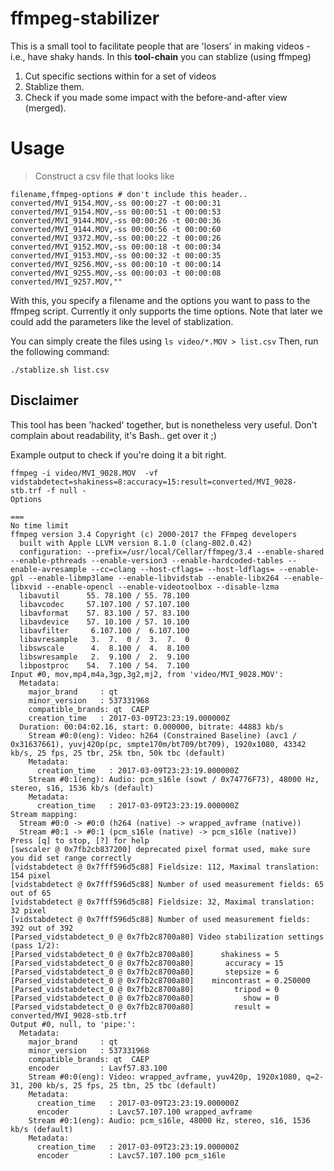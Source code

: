 # ffmpeg-stabilizer
This is a small tool to facilitate people that are 'losers' in making videos - i.e., have shaky hands. In this **tool-chain**
you can stablize (using ffmpeg)

1. Cut specific sections within for a set of videos
1. Stablize them.
1. Check if you made some impact with the before-and-after view (merged).

# Usage
> Construct a csv file that looks like
~~~csv
filename,ffmpeg-options # don't include this header..
converted/MVI_9154.MOV,-ss 00:00:27 -t 00:00:31
converted/MVI_9154.MOV,-ss 00:00:51 -t 00:00:53
converted/MVI_9144.MOV,-ss 00:00:26 -t 00:00:36
converted/MVI_9144.MOV,-ss 00:00:56 -t 00:00:60
converted/MVI_9372.MOV,-ss 00:00:22 -t 00:00:26
converted/MVI_9152.MOV,-ss 00:00:18 -t 00:00:34
converted/MVI_9153.MOV,-ss 00:00:32 -t 00:00:35
converted/MVI_9256.MOV,-ss 00:00:10 -t 00:00:14
converted/MVI_9255.MOV,-ss 00:00:03 -t 00:00:08
converted/MVI_9257.MOV,""
~~~
With this, you specify a filename and the options you want to pass to the ffmpeg script. Currently it only supports the time
options. Note that later we could add the parameters like the level of stablization.

You can simply create the files using `ls video/*.MOV > list.csv`
Then, run the following command:
~~~shell
./stablize.sh list.csv
~~~

## Disclaimer
This tool has been 'hacked' together, but is nonetheless very useful. Don't complain about readability, it's Bash.. get over it ;)

Example output to check if you're doing it a bit right.
~~~
ffmpeg -i video/MVI_9028.MOV  -vf vidstabdetect=shakiness=8:accuracy=15:result=converted/MVI_9028-stb.trf -f null -
Options

===
No time limit
ffmpeg version 3.4 Copyright (c) 2000-2017 the FFmpeg developers
  built with Apple LLVM version 8.1.0 (clang-802.0.42)
  configuration: --prefix=/usr/local/Cellar/ffmpeg/3.4 --enable-shared --enable-pthreads --enable-version3 --enable-hardcoded-tables --enable-avresample --cc=clang --host-cflags= --host-ldflags= --enable-gpl --enable-libmp3lame --enable-libvidstab --enable-libx264 --enable-libxvid --enable-opencl --enable-videotoolbox --disable-lzma
  libavutil      55. 78.100 / 55. 78.100
  libavcodec     57.107.100 / 57.107.100
  libavformat    57. 83.100 / 57. 83.100
  libavdevice    57. 10.100 / 57. 10.100
  libavfilter     6.107.100 /  6.107.100
  libavresample   3.  7.  0 /  3.  7.  0
  libswscale      4.  8.100 /  4.  8.100
  libswresample   2.  9.100 /  2.  9.100
  libpostproc    54.  7.100 / 54.  7.100
Input #0, mov,mp4,m4a,3gp,3g2,mj2, from 'video/MVI_9028.MOV':
  Metadata:
    major_brand     : qt
    minor_version   : 537331968
    compatible_brands: qt  CAEP
    creation_time   : 2017-03-09T23:23:19.000000Z
  Duration: 00:04:02.16, start: 0.000000, bitrate: 44883 kb/s
    Stream #0:0(eng): Video: h264 (Constrained Baseline) (avc1 / 0x31637661), yuvj420p(pc, smpte170m/bt709/bt709), 1920x1080, 43342 kb/s, 25 fps, 25 tbr, 25k tbn, 50k tbc (default)
    Metadata:
      creation_time   : 2017-03-09T23:23:19.000000Z
    Stream #0:1(eng): Audio: pcm_s16le (sowt / 0x74776F73), 48000 Hz, stereo, s16, 1536 kb/s (default)
    Metadata:
      creation_time   : 2017-03-09T23:23:19.000000Z
Stream mapping:
  Stream #0:0 -> #0:0 (h264 (native) -> wrapped_avframe (native))
  Stream #0:1 -> #0:1 (pcm_s16le (native) -> pcm_s16le (native))
Press [q] to stop, [?] for help
[swscaler @ 0x7fb2cb837200] deprecated pixel format used, make sure you did set range correctly
[vidstabdetect @ 0x7fff596d5c88] Fieldsize: 112, Maximal translation: 154 pixel
[vidstabdetect @ 0x7fff596d5c88] Number of used measurement fields: 65 out of 65
[vidstabdetect @ 0x7fff596d5c88] Fieldsize: 32, Maximal translation: 32 pixel
[vidstabdetect @ 0x7fff596d5c88] Number of used measurement fields: 392 out of 392
[Parsed_vidstabdetect_0 @ 0x7fb2c8700a80] Video stabilization settings (pass 1/2):
[Parsed_vidstabdetect_0 @ 0x7fb2c8700a80]      shakiness = 5
[Parsed_vidstabdetect_0 @ 0x7fb2c8700a80]       accuracy = 15
[Parsed_vidstabdetect_0 @ 0x7fb2c8700a80]       stepsize = 6
[Parsed_vidstabdetect_0 @ 0x7fb2c8700a80]    mincontrast = 0.250000
[Parsed_vidstabdetect_0 @ 0x7fb2c8700a80]         tripod = 0
[Parsed_vidstabdetect_0 @ 0x7fb2c8700a80]           show = 0
[Parsed_vidstabdetect_0 @ 0x7fb2c8700a80]         result = converted/MVI_9028-stb.trf
Output #0, null, to 'pipe:':
  Metadata:
    major_brand     : qt
    minor_version   : 537331968
    compatible_brands: qt  CAEP
    encoder         : Lavf57.83.100
    Stream #0:0(eng): Video: wrapped_avframe, yuv420p, 1920x1080, q=2-31, 200 kb/s, 25 fps, 25 tbn, 25 tbc (default)
    Metadata:
      creation_time   : 2017-03-09T23:23:19.000000Z
      encoder         : Lavc57.107.100 wrapped_avframe
    Stream #0:1(eng): Audio: pcm_s16le, 48000 Hz, stereo, s16, 1536 kb/s (default)
    Metadata:
      creation_time   : 2017-03-09T23:23:19.000000Z
      encoder         : Lavc57.107.100 pcm_s16le
~~~
